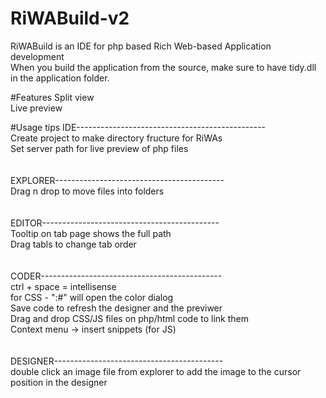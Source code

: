 # RiWABuild-v2
RiWABuild is an IDE for php based Rich Web-based Application development<br>
When you build the application from the source, make sure to have tidy.dll in the application folder.

#Features
Split view<br>
Live preview<br>


#Usage tips
IDE-----------------------------------------------<br>
Create project to make directory fructure for RiWAs<br>
Set server path for live preview of php files<br>
<br><br>
EXPLORER------------------------------------------<br>
Drag n drop to move files into folders<br>
<br><br>
EDITOR--------------------------------------------<br>
Tooltip on tab page shows the full path<br>
Drag tabls to change tab order<br>
<br><br>
CODER---------------------------------------------<br>
ctrl + space = intellisense<br>
for CSS - ":#" will open the color dialog<br>
Save code to refresh the designer and the previwer<br>
Drag and drop CSS/JS files on php/html code to link them<br>
Context menu -> insert snippets (for JS)<br>
<br><br>
DESIGNER------------------------------------------<br>
double click an image file from explorer to add the image to the cursor position in the designer<br>



